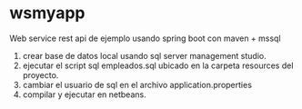 # wsmyapp

Web service rest api de ejemplo usando spring boot con maven + mssql
1. crear base de datos local usando sql server management studio.
2. ejecutar el script sql empleados.sql ubicado en la carpeta resources del proyecto.
3. cambiar el usuario de sql en el archivo application.properties
4. compilar y ejecutar en netbeans.
